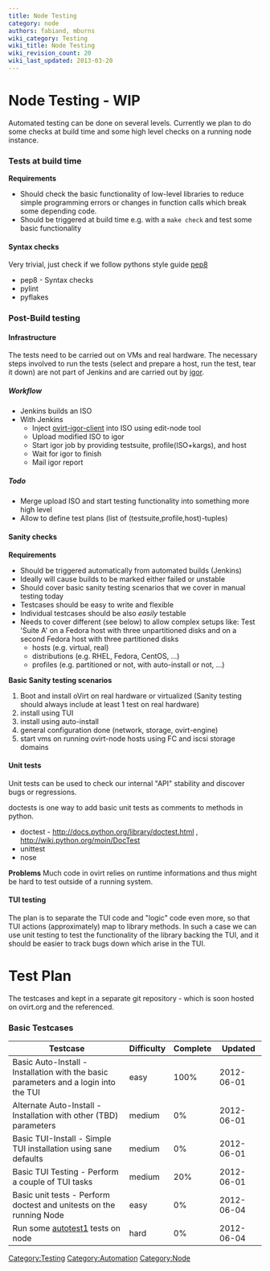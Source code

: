 ```yaml
---
title: Node Testing
category: node
authors: fabiand, mburns
wiki_category: Testing
wiki_title: Node Testing
wiki_revision_count: 20
wiki_last_updated: 2013-03-20
---
```


# Node Testing - WIP

Automated testing can be done on several levels. Currently we plan to do some checks at build time and some high level checks on a running node instance.

### Tests at build time

**Requirements**

*   Should check the basic functionality of low-level libraries to reduce simple programming errors or changes in function calls which break some depending code.
*   Should be triggered at build time e.g. with a `make check` and test some basic functionality

#### Syntax checks

Very trivial, just check if we follow pythons style guide [pep8](http://www.python.org/dev/peps/pep-0008/)

*   pep8 - Syntax checks
*   pylint
*   pyflakes

### Post-Build testing

#### Infrastructure

The tests need to be carried out on VMs and real hardware. The necessary steps involved to run the tests (select and prepare a host, run the test, tear it down) are not part of Jenkins and are carried out by [igor](https://gitorious.org/ovirt/igord).

##### Workflow

*   Jenkins builds an ISO
*   With Jenkins
    -   Inject [ovirt-igor-client](https://gitorious.org/ovirt/ovirt-igor-client) into ISO using edit-node tool
    -   Upload modified ISO to igor
    -   Start igor job by providing testsuite, profile(ISO+kargs), and host
    -   Wait for igor to finish
    -   Mail igor report

##### Todo

*   Merge upload ISO and start testing functionality into something more high level
*   Allow to define test plans (list of (testsuite,profile,host)-tuples)

#### Sanity checks

**Requirements**

*   Should be triggered automatically from automated builds (Jenkins)
*   Ideally will cause builds to be marked either failed or unstable
*   Should cover basic sanity testing scenarios that we cover in manual testing today
*   Testcases should be easy to write and flexible
*   Individual testcases should be also *easily* testable
*   Needs to cover different (see below) to allow complex setups like: Test 'Suite A' on a Fedora host with three unpartitioned disks and on a second Fedora host with three partitioned disks
    -   hosts (e.g. virtual, real)
    -   distributions (e.g. RHEL, Fedora, CentOS, ...)
    -   profiles (e.g. partitioned or not, with auto-install or not, ...)

**Basic Sanity testing scenarios**

1.  Boot and install oVirt on real hardware or virtualized (Sanity testing should always include at least 1 test on real hardware)
2.  install using TUI
3.  install using auto-install
4.  general configuration done (network, storage, ovirt-engine)
5.  start vms on running ovirt-node hosts using FC and iscsi storage domains

#### Unit tests

Unit tests can be used to check our internal "API" stability and discover bugs or regressions.

doctests is one way to add basic unit tests as comments to methods in python.

*   doctest - <http://docs.python.org/library/doctest.html> , <http://wiki.python.org/moin/DocTest>
*   unittest
*   nose

**Problems** Much code in ovirt relies on runtime informations and thus might be hard to test outside of a running system.

#### TUI testing

The plan is to separate the TUI code and "logic" code even more, so that TUI actions (approximately) map to library methods. In such a case we can use unit testing to test the functionality of the library backing the TUI, and it should be easier to track bugs down which arise in the TUI.

# Test Plan

The testcases and kept in a separate git repository - which is soon hosted on ovirt.org and the referenced.

### Basic Testcases

| Testcase                                                                                                                              | Difficulty | Complete | Updated    |
|---------------------------------------------------------------------------------------------------------------------------------------|------------|----------|------------|
| Basic Auto-Install - Installation with the basic parameters and a login into the TUI                                                  | easy       | 100%     | 2012-06-01 |
| Alternate Auto-Install - Installation with other (TBD) parameters                                                                     | medium     | 0%       | 2012-06-01 |
| Basic TUI-Install - Simple TUI installation using sane defaults                                                                       | medium     | 0%       | 2012-06-01 |
| Basic TUI Testing - Perform a couple of TUI tasks                                                                                     | medium     | 20%      | 2012-06-01 |
| Basic unit tests - Perform doctest and unitests on the running Node                                                                   | easy       | 0%       | 2012-06-04 |
| Run some [autotest](http://autotest.github.com/)[1](https://github.com/autotest/autotest/tree/master/client/virt/tests) tests on node | hard       | 0%       | 2012-06-04 |

<Category:Testing> <Category:Automation> <Category:Node>
